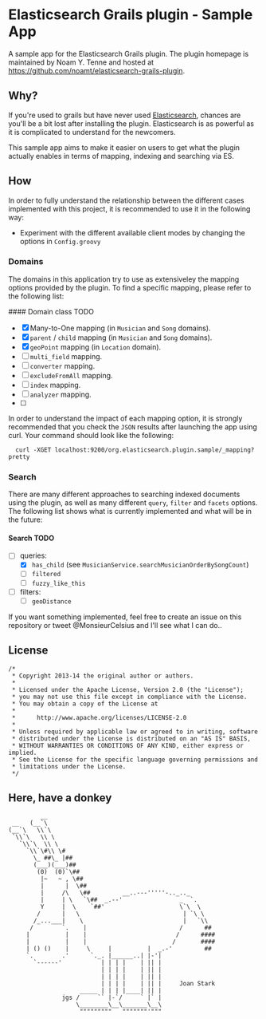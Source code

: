# Elasticsearch Grails plugin - Sample App #

A sample app for the Elasticsearch Grails plugin. The plugin homepage is maintained by Noam Y. Tenne and hosted at https://github.com/noamt/elasticsearch-grails-plugin.

## Why? ##

If you're used to grails but have never used [Elasticsearch](http://www.elasticsearch.org/), chances are you'll be a bit lost after installing the plugin.
Elasticsearch is as powerful as it is complicated to understand for the newcomers.

This sample app aims to make it easier on users to get what the plugin actually enables in terms of mapping, indexing and searching via ES.

## How ##

In order to fully understand the relationship between the different cases implemented with this project, it is recommended to use it in the following way:

  * Experiment with the different available client modes by changing the options in `Config.groovy`

### Domains

The domains in this application try to use as extensiveley the mapping options provided by the plugin. To find a specific mapping, please refer to the following list:

#### Domain class TODO

  - [x] Many-to-One mapping (in `Musician` and `Song` domains).
  - [x] `parent` / `child` mapping (in `Musician` and `Song` domains).
  - [x] `geoPoint` mapping (in `Location` domain).
  - [ ] `multi_field` mapping.
  - [ ] `converter` mapping.
  - [ ] `excludeFromAll` mapping.
  - [ ] `index` mapping.
  - [ ] `analyzer` mapping.
  - [ ] 


In order to understand the impact of each mapping option, it is strongly recommended that you check the `JSON` results after launching the app using curl. Your command should look like the following:

````
  curl -XGET localhost:9200/org.elasticsearch.plugin.sample/_mapping?pretty
````

### Search

There are many different approaches to searching indexed documents using the plugin, as well as many different `query`, `filter` and `facets` options. The following list shows what is currently implemented and what will be in the future:

#### Search TODO

  - [ ] queries:
    - [x]  `has_child` (see `MusicianService.searchMusicianOrderBySongCount`)
    - [ ] `filtered`
    - [ ] `fuzzy_like_this`
  - [ ] filters:
    - [ ] `geoDistance`
 
If you want something implemented, feel free to create an issue on this repository or tweet @MonsieurCelsius and I'll see what I can do..


## License ##

````
/*
 * Copyright 2013-14 the original author or authors.
 *
 * Licensed under the Apache License, Version 2.0 (the "License");
 * you may not use this file except in compliance with the License.
 * You may obtain a copy of the License at
 *
 *      http://www.apache.org/licenses/LICENSE-2.0
 *
 * Unless required by applicable law or agreed to in writing, software
 * distributed under the License is distributed on an "AS IS" BASIS,
 * WITHOUT WARRANTIES OR CONDITIONS OF ANY KIND, either express or implied.
 * See the License for the specific language governing permissions and
 * limitations under the License.
 */
````

## Here, have a donkey ##

````
         __
 __   (__`\
(__`\   \\`\
 `\\`\   \\ \
   `\\`\  \\ \
     `\\`\#\\ \#
       \_ ##\_ |##
       (___)(___)##
        (0)  (0)`\##
         |~   ~ , \##
         |      |  \##
         |     /\   \##         __..---'''''-.._.._
         |     | \   `\##  _.--'                _  `.
         Y     |  \    `##'                     \`\  \
        /      |   \                             | `\ \
       /_...___|    \                            |   `\\
      /        `.    |                          /      ##
     |          |    |                         /      ####
     |          |    |                        /       ####
     | () ()    |     \     |          |  _.-'         ##
     `.        .'      `._. |______..| |-'|
       `------'           | | | |    | || |
                          | | | |    | || |
                          | | | |    | || |
                          | | | |    | || |     Joan Stark
                    _____ | | | |____| || |
               jgs /     `` |-`/     ` |` |
                   \________\__\_______\__\
                    """""""""   """""""'"""
````